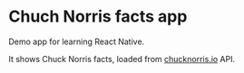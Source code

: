 # Chuch Norris facts app

Demo app for learning React Native.

It shows Chuck Norris facts, loaded from [chucknorris.io](https://api.chucknorris.io) API.
